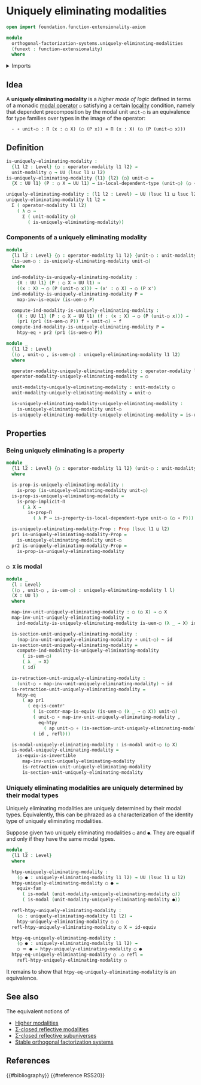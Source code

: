 # Uniquely eliminating modalities

```agda
open import foundation.function-extensionality-axiom

module
  orthogonal-factorization-systems.uniquely-eliminating-modalities
  (funext : function-extensionality)
  where
```

<details><summary>Imports</summary>

```agda
open import foundation.action-on-identifications-functions
open import foundation.contractible-maps funext
open import foundation.contractible-types funext
open import foundation.dependent-pair-types
open import foundation.equivalences funext
open import foundation.function-extensionality funext

open import foundation.function-types funext
open import foundation.homotopies funext
open import foundation.identity-types funext
open import foundation.propositions funext
open import foundation.univalence funext
open import foundation.universe-levels

open import orthogonal-factorization-systems.modal-operators funext
open import orthogonal-factorization-systems.types-local-at-maps funext
```

</details>

## Idea

A **uniquely eliminating modality** is a _higher mode of logic_ defined in terms
of a monadic
[modal operator](orthogonal-factorization-systems.modal-operators.md) `○`
satisfying a certain
[locality](orthogonal-factorization-systems.types-local-at-maps.md) condition,
namely that dependent precomposition by the modal unit `unit-○` is an
equivalence for type families over types in the image of the operator:

```text
  - ∘ unit-○ : Π (x : ○ X) (○ (P x)) ≃ Π (x : X) (○ (P (unit-○ x)))
```

## Definition

```agda
is-uniquely-eliminating-modality :
  {l1 l2 : Level} {○ : operator-modality l1 l2} →
  unit-modality ○ → UU (lsuc l1 ⊔ l2)
is-uniquely-eliminating-modality {l1} {l2} {○} unit-○ =
  {X : UU l1} (P : ○ X → UU l1) → is-local-dependent-type (unit-○) (○ ∘ P)

uniquely-eliminating-modality : (l1 l2 : Level) → UU (lsuc l1 ⊔ lsuc l2)
uniquely-eliminating-modality l1 l2 =
  Σ ( operator-modality l1 l2)
    ( λ ○ →
      Σ ( unit-modality ○)
        ( is-uniquely-eliminating-modality))
```

### Components of a uniquely eliminating modality

```agda
module _
  {l1 l2 : Level} {○ : operator-modality l1 l2} {unit-○ : unit-modality ○}
  (is-uem-○ : is-uniquely-eliminating-modality unit-○)
  where

  ind-modality-is-uniquely-eliminating-modality :
    {X : UU l1} (P : ○ X → UU l1) →
    ((x : X) → ○ (P (unit-○ x))) → (x' : ○ X) → ○ (P x')
  ind-modality-is-uniquely-eliminating-modality P =
    map-inv-is-equiv (is-uem-○ P)

  compute-ind-modality-is-uniquely-eliminating-modality :
    {X : UU l1} (P : ○ X → UU l1) (f : (x : X) → ○ (P (unit-○ x))) →
    (pr1 (pr1 (is-uem-○ P)) f ∘ unit-○) ~ f
  compute-ind-modality-is-uniquely-eliminating-modality P =
    htpy-eq ∘ pr2 (pr1 (is-uem-○ P))

module _
  {l1 l2 : Level}
  ((○ , unit-○ , is-uem-○) : uniquely-eliminating-modality l1 l2)
  where

  operator-modality-uniquely-eliminating-modality : operator-modality l1 l2
  operator-modality-uniquely-eliminating-modality = ○

  unit-modality-uniquely-eliminating-modality : unit-modality ○
  unit-modality-uniquely-eliminating-modality = unit-○

  is-uniquely-eliminating-modality-uniquely-eliminating-modality :
    is-uniquely-eliminating-modality unit-○
  is-uniquely-eliminating-modality-uniquely-eliminating-modality = is-uem-○
```

## Properties

### Being uniquely eliminating is a property

```agda
module _
  {l1 l2 : Level} {○ : operator-modality l1 l2} (unit-○ : unit-modality ○)
  where

  is-prop-is-uniquely-eliminating-modality :
    is-prop (is-uniquely-eliminating-modality unit-○)
  is-prop-is-uniquely-eliminating-modality =
    is-prop-implicit-Π
      ( λ X →
        is-prop-Π
          ( λ P → is-property-is-local-dependent-type unit-○ (○ ∘ P)))

  is-uniquely-eliminating-modality-Prop : Prop (lsuc l1 ⊔ l2)
  pr1 is-uniquely-eliminating-modality-Prop =
    is-uniquely-eliminating-modality unit-○
  pr2 is-uniquely-eliminating-modality-Prop =
    is-prop-is-uniquely-eliminating-modality
```

### `○ X` is modal

```agda
module _
  {l : Level}
  ((○ , unit-○ , is-uem-○) : uniquely-eliminating-modality l l)
  (X : UU l)
  where

  map-inv-unit-uniquely-eliminating-modality : ○ (○ X) → ○ X
  map-inv-unit-uniquely-eliminating-modality =
    ind-modality-is-uniquely-eliminating-modality is-uem-○ (λ _ → X) id

  is-section-unit-uniquely-eliminating-modality :
    (map-inv-unit-uniquely-eliminating-modality ∘ unit-○) ~ id
  is-section-unit-uniquely-eliminating-modality =
    compute-ind-modality-is-uniquely-eliminating-modality
      ( is-uem-○)
      ( λ _ → X)
      ( id)

  is-retraction-unit-uniquely-eliminating-modality :
    (unit-○ ∘ map-inv-unit-uniquely-eliminating-modality) ~ id
  is-retraction-unit-uniquely-eliminating-modality =
    htpy-eq
      ( ap pr1
        ( eq-is-contr'
          ( is-contr-map-is-equiv (is-uem-○ (λ _ → ○ X)) unit-○)
          ( unit-○ ∘ map-inv-unit-uniquely-eliminating-modality ,
            eq-htpy
              ( ap unit-○ ∘ (is-section-unit-uniquely-eliminating-modality)))
          ( id , refl)))

  is-modal-uniquely-eliminating-modality : is-modal unit-○ (○ X)
  is-modal-uniquely-eliminating-modality =
    is-equiv-is-invertible
      map-inv-unit-uniquely-eliminating-modality
      is-retraction-unit-uniquely-eliminating-modality
      is-section-unit-uniquely-eliminating-modality
```

### Uniquely eliminating modalities are uniquely determined by their modal types

Uniquely eliminating modalities are uniquely determined by their modal types.
Equivalently, this can be phrazed as a characterization of the identity type of
uniquely eliminating modalities.

Suppose given two uniquely eliminating modalities `○` and `●`. They are equal if
and only if they have the same modal types.

```agda
module _
  {l1 l2 : Level}
  where

  htpy-uniquely-eliminating-modality :
    (○ ● : uniquely-eliminating-modality l1 l2) → UU (lsuc l1 ⊔ l2)
  htpy-uniquely-eliminating-modality ○ ● =
    equiv-fam
      ( is-modal (unit-modality-uniquely-eliminating-modality ○))
      ( is-modal (unit-modality-uniquely-eliminating-modality ●))

  refl-htpy-uniquely-eliminating-modality :
    (○ : uniquely-eliminating-modality l1 l2) →
    htpy-uniquely-eliminating-modality ○ ○
  refl-htpy-uniquely-eliminating-modality ○ X = id-equiv

  htpy-eq-uniquely-eliminating-modality :
    (○ ● : uniquely-eliminating-modality l1 l2) →
    ○ ＝ ● → htpy-uniquely-eliminating-modality ○ ●
  htpy-eq-uniquely-eliminating-modality ○ .○ refl =
    refl-htpy-uniquely-eliminating-modality ○
```

It remains to show that `htpy-eq-uniquely-eliminating-modality` is an
equivalence.

## See also

The equivalent notions of

- [Higher modalities](orthogonal-factorization-systems.higher-modalities.md)
- [Σ-closed reflective modalities](orthogonal-factorization-systems.sigma-closed-reflective-modalities.md)
- [Σ-closed reflective subuniverses](orthogonal-factorization-systems.sigma-closed-reflective-subuniverses.md)
- [Stable orthogonal factorization systems](orthogonal-factorization-systems.stable-orthogonal-factorization-systems.md)

## References

{{#bibliography}} {{#reference RSS20}}
